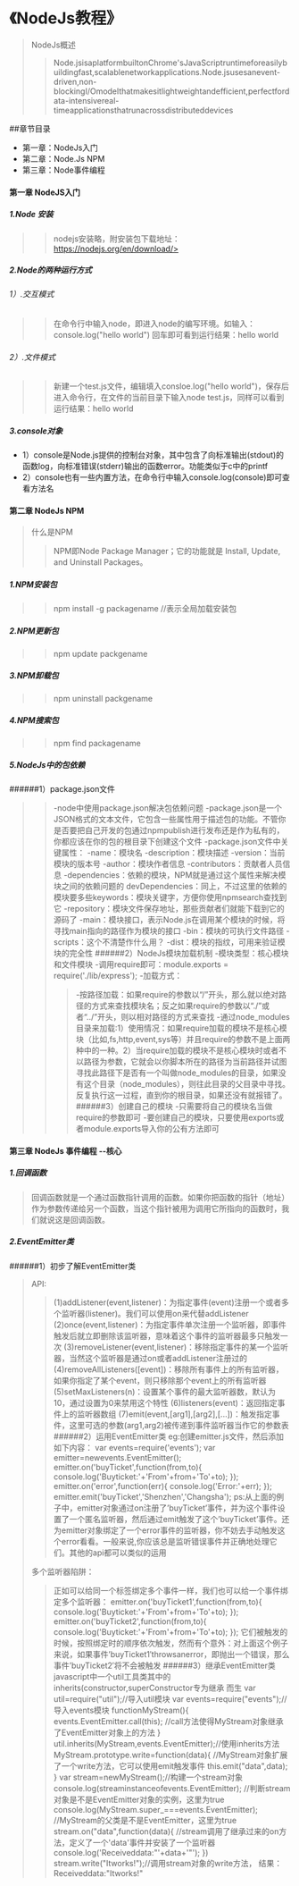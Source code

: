 # 《NodeJs教程》

> NodeJs概述
>> Node.jsisaplatformbuiltonChrome'sJavaScriptruntimeforeasilybuildingfast,scalablenetworkapplications.Node.jsusesanevent-driven,non-blockingI/Omodelthatmakesitlightweightandefficient,perfectfordata-intensivereal-timeapplicationsthatrunacrossdistributeddevices


##章节目录
* 第一章：NodeJs入门
* 第二章：Node.Js NPM
* 第三章：Node事件编程

#### 第一章 NodeJS入门
##### 1.Node 安装
>> nodejs安装略，附安装包下载地址：https://nodejs.org/en/download/>
##### 2.Node的两种运行方式
###### 1）.交互模式
>> 在命令行中输入node，即进入node的编写环境。如输入：console.log("hello world") 回车即可看到运行结果：hello world
###### 2）.文件模式
>> 新建一个test.js文件，编辑填入consloe.log("hello world")，保存后进入命令行，在文件的当前目录下输入node test.js，同样可以看到运行结果：hello world 
##### 3.console对象
- 1）console是Node.js提供的控制台对象，其中包含了向标准输出(stdout)的函数log，向标准错误(stderr)输出的函数error。功能类似于c中的printf
- 2）console也有一些内置方法，在命令行中输入console.log(console)即可查看方法名

#### 第二章 NodeJs NPM
>什么是NPM
>>NPM即Node Package Manager；它的功能就是 Install, Update, and Uninstall
Packages。
##### 1.NPM安装包
>>npm install -g packagename //表示全局加载安装包
##### 2.NPM更新包
>>npm update packgename
##### 3.NPM卸载包
>>npm uninstall packgename
##### 4.NPM搜索包
>>npm find packagename
##### 5.NodeJs中的包依赖
######1）package.json文件
>>-node中使用package.json解决包依赖问题
>>-package.json是一个JSON格式的文本文件，它包含一些属性用于描述包的功能。不管你是否要把自己开发的包通过npmpublish进行发布还是作为私有的，你都应该在你的包的根目录下创建这个文件
>>-package.json文件中关键属性：
-name：模块名
-description：模块描述
-version：当前模块的版本号
-author：模块作者信息
-contributors：贡献者人员信息
-dependencies：依赖的模块，NPM就是通过这个属性来解决模块之间的依赖问题的
devDependencies：同上，不过这里的依赖的模块要多些keywords：模块关键字，方便你使用npmsearch查找到它
-repository：模块文件保存地址，那些贡献者们就能下载到它的源码了
-main：模块接口，表示Node.js在调用某个模块的时候，将寻找main指向的路径作为模块的接口
-bin：模块的可执行文件路径
-scripts：这个不清楚作什么用？
-dist：模块的指纹，可用来验证模块的完全性
######2）NodeJs模块加载机制
>>-模块类型：核心模块和文件模块
>>-调用require即可：module.exports = require('./lib/express');
>>-加载方式：
>>>-按路径加载：如果require的参数以“/”开头，那么就以绝对路径的方式来查找模块名；反之如果require的参数以“./”或者“../”开头，则以相对路径的方式来查找
>>>-通过node_modules目录来加载:1）使用情况：如果require加载的模块不是核心模块（比如,fs,http,event,sys等）并且require的参数不是上面两种中的一种。2）当require加载的模块不是核心模块时或者不以路径为参数，它就会以你脚本所在的路径为当前路径并试图寻找此路径下是否有一个叫做node_modules的目录，如果没有这个目录（node_modules），则往此目录的父目录中寻找。反复执行这一过程，直到你的根目录，如果还没有就报错了。
######3）创建自己的模块
>-只需要将自己的模块名当做require的参数即可
>-要创建自己的模块，只要使用exports或者module.exports导入你的公有方法即可
#### 第三章 NodeJs 事件编程 --核心
##### 1.回调函数
> 回调函数就是一个通过函数指针调用的函数。如果你把函数的指针（地址）作为参数传递给另一个函数，当这个指针被用为调用它所指向的函数时，我们就说这是回调函数。
##### 2.EventEmitter类
######1）初步了解EventEmitter类
>API:
>>(1)addListener(event,listener)：为指定事件(event)注册一个或者多个监听器(listener)。我们可以使用on来代替addListener
>>(2)once(event,listener)：为指定事件单次注册一个监听器，即事件触发后就立即删除该监听器，意味着这个事件的监听器最多只触发一次
>>(3)removeListener(event,listener)：移除指定事件的某一个监听器，当然这个监听器是通过on或者addListener注册过的
>>(4)removeAllListeners([event])：移除所有事件上的所有监听器，如果你指定了某个event，则只移除那个event上的所有监听器
>>(5)setMaxListeners(n)：设置某个事件的最大监听器数，默认为10，通过设置为0来禁用这个特性
>>(6)listeners(event)：返回指定事件上的监听器数组
>>(7)emit(event,[arg1],[arg2],[...])：触发指定事件，这里可选的参数(arg1,arg2)被传递到事件监听器当作它的参数表
######2）运用EventEmitter类
>eg:创建emitter.js文件，然后添加如下内容：
    var events=require('events');
    var emitter=newevents.EventEmitter();
    emitter.on('buyTicket',function(from,to){
        console.log('Buyticket:'+'From'+from+'To'+to);
    });
    emitter.on('error',function(err){
        console.log('Error:'+err);
    });
    emitter.emit('buyTicket','Shenzhen','Changsha');
>ps:从上面的例子中，emitter对象通过on注册了’buyTicket’事件，并为这个事件设置了一个匿名监听器，然后通过emit触发了这个’buyTicket’事件。还为emitter对象绑定了一个error事件的监听器，你不妨去手动触发这个error看看。一般来说,你应该总是监听错误事件并正确地处理它们。其他的api都可以类似的运用 
>
> 多个监听器陷阱：
>>正如可以给同一个标签绑定多个事件一样，我们也可以给一个事件绑定多个监听器：
    emitter.on('buyTicket1',function(from,to){
        console.log('Buyticket:'+'From'+from+'To'+to);
    });
    emitter.on('buyTicket2',function(from,to){
        console.log('Buyticket:'+'From'+from+'To'+to);
    });
>>它们被触发的时候，按照绑定时的顺序依次触发，然而有个意外：对上面这个例子来说，如果事件’buyTicket1′throwsanerror，即抛出一个错误，那么事件’buyTicket2′将不会被触发
######3）继承EventEmitter类
>javascript中一个util工具类其中的inherits(constructor,superConstructor专为继承
而生
    var util=require("util");//导入util模块
    var events=require("events");//导入events模块
    functionMyStream(){
        events.EventEmitter.call(this);
        //call方法使得MyStream对象继承了EventEmitter对象上的方法
    }
    util.inherits(MyStream,events.EventEmitter);//使用inherits方法
    MyStream.prototype.write=function(data){
        //MyStream对象扩展了一个write方法，它可以使用emit触发事件
        this.emit("data",data);
    }
    var stream=newMyStream();//构建一个stream对象
    console.log(streaminstanceofevents.EventEmitter);
    //判断stream对象是不是EventEmitter对象的实例，这里为true
    console.log(MyStream.super_===events.EventEmitter);
    //MyStream的父类是不是EventEmitter，这里为true
    stream.on("data",function(data){
        //stream调用了继承过来的on方法，定义了一个'data'事件并安装了一个监听器
        console.log('Receiveddata:"'+data+'"');
    })
    stream.write("Itworks!");//调用stream对象的write方法，
    结果：Receiveddata:"Itworks!"

